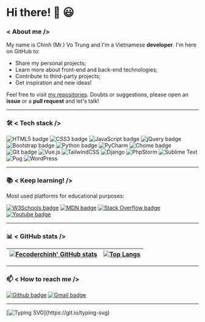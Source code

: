 # Hi there! 👋 😃 

### < About me />

My name is Chinh (Mr.) Vo Trung and I'm a Vietnamese **developer**. I'm here on GitHub to:
- Share my personal projects;
- Learn more about front-end and back-end technologies;
- Contribute to third-party projects;
- Get inspiration and new ideas!

Feel free to visit [my repositories](https://github.com/fecoderchinh?tab=repositories). Doubts or suggestions, please open an **issue** or a **pull request** and let's talk!

---

### 🛠 < Tech stack />

![HTML5 badge](https://img.shields.io/badge/HTML5-E34F26?style=for-the-badge&logo=html5&logoColor=white) ![CSS3 badge](https://img.shields.io/badge/CSS3-1572B6?style=for-the-badge&logo=css3&logoColor=white) ![JavaScript badge](https://img.shields.io/badge/JavaScript-323330?style=for-the-badge&logo=javascript&logoColor=F7DF1E) ![jQuery badge](https://img.shields.io/badge/jQuery-0769AD?style=for-the-badge&logo=jquery&logoColor=white) ![Bootstrap badge](https://img.shields.io/badge/Bootstrap-563D7C?style=for-the-badge&logo=bootstrap&logoColor=white) ![Python badge](https://img.shields.io/badge/Python-FFD43B?style=for-the-badge&logo=python&logoColor=blue) ![PyCharm](https://img.shields.io/badge/pycharm-143?style=for-the-badge&logo=pycharm&logoColor=black&color=black&labelColor=green) ![Chome badge](https://img.shields.io/badge/Google_chrome-4285F4?style=for-the-badge&logo=Google-chrome&logoColor=white) ![Git badge](https://img.shields.io/badge/GIT-F05032?style=for-the-badge&logo=git&logoColor=white) ![Vue.js](https://img.shields.io/badge/vuejs-%2335495e.svg?style=for-the-badge&logo=vuedotjs&logoColor=%234FC08D) ![TailwindCSS](https://img.shields.io/badge/tailwindcss-%2338B2AC.svg?style=for-the-badge&logo=tailwind-css&logoColor=white) ![Django](https://img.shields.io/badge/django-%23092E20.svg?style=for-the-badge&logo=django&logoColor=white) ![PhpStorm](https://img.shields.io/badge/phpstorm-143?style=for-the-badge&logo=phpstorm&logoColor=black&color=black&labelColor=darkorchid) ![Sublime Text](https://img.shields.io/badge/sublime_text-%23575757.svg?style=for-the-badge&logo=sublime-text&logoColor=important) ![Pug](https://img.shields.io/badge/Pug-FFF?style=for-the-badge&logo=pug&logoColor=A86454) ![WordPress](https://img.shields.io/badge/WordPress-%23117AC9.svg?style=for-the-badge&logo=WordPress&logoColor=white)

---

### 📚 < Keep learning! />

Most used platforms for educational purposes: 

[![W3Schools badge](https://img.shields.io/static/v1?label=W3S&message=W3Schools&color=04aa6d&style=for-the-badge)](https://www.w3schools.com/default.asp) [![MDN badge](https://img.shields.io/badge/MDN_Web_Docs-black?style=for-the-badge&logo=mdnwebdocs&logoColor=white)](https://developer.mozilla.org/) [![Stack Overflow badge](https://img.shields.io/badge/Stack_Overflow-FE7A16?style=for-the-badge&logo=stack-overflow&logoColor=white)](https://stackoverflow.com/) [![Youtube badge](https://img.shields.io/badge/YouTube-FF0000?style=for-the-badge&logo=youtube&logoColor=white)](https://www.youtube.com/) 

---

### 📊 < GitHub stats />


[![Fecoderchinh' GitHub stats](https://github-readme-stats.vercel.app/api?username=fecoderchinh&show_icons=true&theme=dark&text_color=fff&border_color=79ff97&hide_title=true)](https://github.com/fecoderchinh) | [![Top Langs](https://github-readme-stats.vercel.app/api/top-langs/?username=fecoderchinh&theme=dark&text_color=fff&border_color=79ff97&layout=compact)](https://github.com/fecoderchinh) 
| ----------- | ------------ |

---

### 📫 < How to reach me />

[![Github badge](https://img.shields.io/badge/fecoderchinh-100000?style=for-the-badge&logo=github&logoColor=white)](https://github.com/fecoderchinh) [![Gmail badge](https://img.shields.io/badge/fecoder.chinh@gmail.com-c5221f?style=for-the-badge&logo=gmail&logoColor=white)](mailto:fecoder.chinh@gmail.com)

---

  [![Typing SVG](https://readme-typing-svg.herokuapp.com?font=Ubuntu&color=%230EAA20&vCenter=true&lines=Thanks+for+visiting!+You're+welcome!)](https://git.io/typing-svg)
